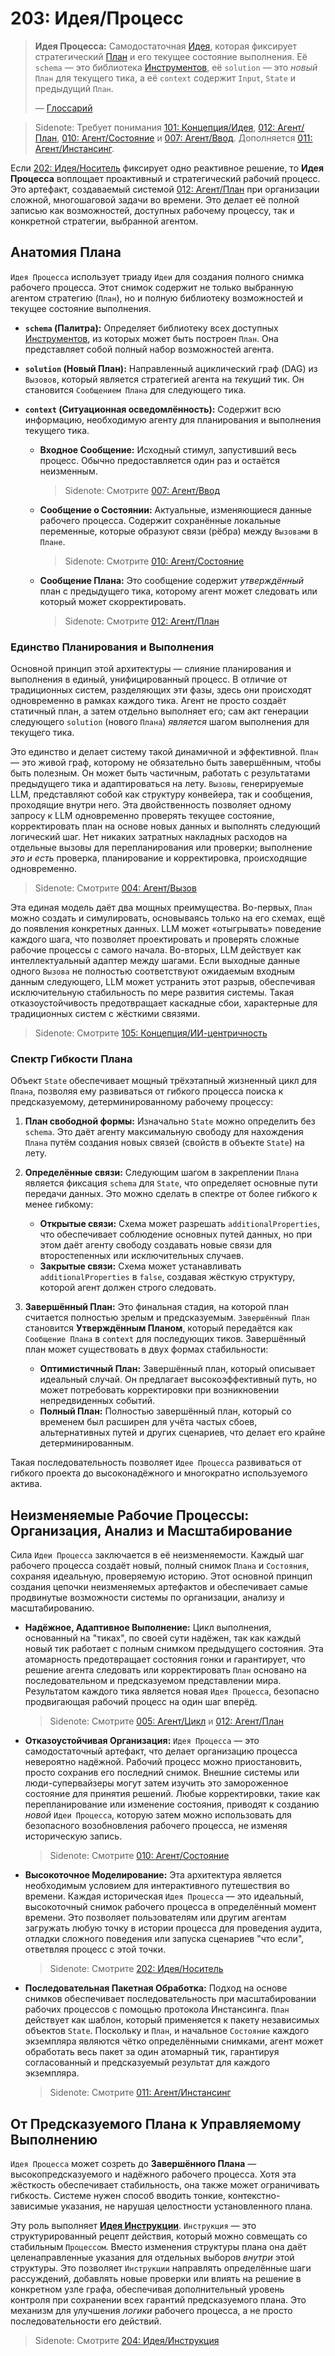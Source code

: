 # 203: Идея/Процесс

> **Идея Процесса:** Самодостаточная [Идея](./101_concept_idea.md), которая фиксирует стратегический [План](./012_agent_plan.md) и его текущее состояние выполнения. Её `schema` — это библиотека [Инструментов](./002_agent_tool.md), её `solution` — это _новый_ `План` для текущего тика, а её `context` содержит `Input`, `State` и предыдущий `План`.
>
> — [Глоссарий](./000_glossary.md)

> Sidenote: Требует понимания [101: Концепция/Идея](./101_concept_idea.md), [012: Агент/План](./012_agent_plan.md), [010: Агент/Состояние](./010_agent_state.md) и [007: Агент/Ввод](./007_agent_input.md). Дополняется [011: Агент/Инстансинг](./011_agent_instancing.md).

Если [202: Идея/Носитель](./202_idea_vessel.md) фиксирует одно реактивное решение, то **Идея Процесса** воплощает проактивный и стратегический рабочий процесс. Это артефакт, создаваемый системой [012: Агент/План](./012_agent_plan.md) при организации сложной, многошаговой задачи во времени. Это делает её полной записью как возможностей, доступных рабочему процессу, так и конкретной стратегии, выбранной агентом.

## Анатомия Плана

`Идея Процесса` использует триаду `Идеи` для создания полного снимка рабочего процесса. Этот снимок содержит не только выбранную агентом стратегию (`План`), но и полную библиотеку возможностей и текущее состояние выполнения.

- **`schema` (Палитра):** Определяет библиотеку всех доступных [Инструментов](./002_agent_tool.md), из которых может быть построен `План`. Она представляет собой полный набор возможностей агента.

- **`solution` (Новый План):** Направленный ациклический граф (DAG) из `Вызовов`, который является стратегией агента на _текущий_ тик. Он становится `Сообщением Плана` для следующего тика.

- **`context` (Ситуационная осведомлённость):** Содержит всю информацию, необходимую агенту для планирования и выполнения текущего тика.
  - **Входное Сообщение:** Исходный стимул, запустивший весь процесс. Обычно предоставляется один раз и остаётся неизменным.

    > Sidenote: Смотрите [007: Агент/Ввод](./007_agent_input.md)

  - **Сообщение о Состоянии:** Актуальные, изменяющиеся данные рабочего процесса. Содержит сохранённые локальные переменные, которые образуют связи (рёбра) между `Вызовами` в `Плане`.

    > Sidenote: Смотрите [010: Агент/Состояние](./010_agent_state.md)

  - **Сообщение Плана:** Это сообщение содержит _утверждённый_ план с предыдущего тика, которому агент может следовать или который может скорректировать.

    > Sidenote: Смотрите [012: Агент/План](./012_agent_plan.md)

### Единство Планирования и Выполнения

Основной принцип этой архитектуры — слияние планирования и выполнения в единый, унифицированный процесс. В отличие от традиционных систем, разделяющих эти фазы, здесь они происходят одновременно в рамках каждого тика. Агент не просто создаёт статичный план, а затем отдельно выполняет его; сам акт генерации следующего `solution` (нового `Плана`) _является_ шагом выполнения для текущего тика.

Это единство и делает систему такой динамичной и эффективной. `План` — это живой граф, которому не обязательно быть завершённым, чтобы быть полезным. Он может быть частичным, работать с результатами предыдущего тика и адаптироваться на лету. `Вызовы`, генерируемые LLM, представляют собой как структуру конвейера, так и сообщения, проходящие внутри него. Эта двойственность позволяет одному запросу к LLM одновременно проверять текущее состояние, корректировать план на основе новых данных и выполнять следующий логический шаг. Нет никаких затратных накладных расходов на отдельные вызовы для перепланирования или проверки; выполнение _это и есть_ проверка, планирование и корректировка, происходящие одновременно.

> Sidenote: Смотрите [004: Агент/Вызов](./004_agent_call.md)

Эта единая модель даёт два мощных преимущества. Во-первых, `План` можно создать и симулировать, основываясь только на его схемах, ещё до появления конкретных данных. LLM может «отыгрывать» поведение каждого шага, что позволяет проектировать и проверять сложные рабочие процессы с самого начала. Во-вторых, LLM действует как интеллектуальный адаптер между шагами. Если выходные данные одного `Вызова` не полностью соответствуют ожидаемым входным данным следующего, LLM может устранить этот разрыв, обеспечивая исключительную стабильность по мере развития системы. Такая отказоустойчивость предотвращает каскадные сбои, характерные для традиционных систем с жёсткими связями.

> Sidenote: Смотрите [105: Концепция/ИИ-центричность](./105_concept_ai_native.md)

### Спектр Гибкости Плана

Объект `State` обеспечивает мощный трёхэтапный жизненный цикл для `Плана`, позволяя ему развиваться от гибкого процесса поиска к предсказуемому, детерминированному рабочему процессу:

1.  **План свободной формы:** Изначально `State` можно определить без `schema`. Это даёт агенту максимальную свободу для нахождения `Плана` путём создания новых связей (свойств в объекте `State`) на лету.

2.  **Определённые связи:** Следующим шагом в закреплении `Плана` является фиксация `schema` для `State`, что определяет основные пути передачи данных. Это можно сделать в спектре от более гибкого к менее гибкому:
    - **Открытые связи:** Схема может разрешать `additionalProperties`, что обеспечивает соблюдение основных путей данных, но при этом даёт агенту свободу создавать новые связи для второстепенных или исключительных случаев.
    - **Закрытые связи:** Схема может устанавливать `additionalProperties` в `false`, создавая жёсткую структуру, которой агент должен строго следовать.

3.  **Завершённый План:** Это финальная стадия, на которой план считается полностью зрелым и предсказуемым. `Завершённый План` становится **Утверждённым Планом**, который передаётся как `Сообщение Плана` в `context` для последующих тиков. Завершённый план может существовать в двух формах стабильности:
    - **Оптимистичный План:** Завершённый план, который описывает идеальный случай. Он предлагает высокоэффективный путь, но может потребовать корректировки при возникновении непредвиденных событий.
    - **Полный План:** Полностью завершённый план, который со временем был расширен для учёта частых сбоев, альтернативных путей и других сценариев, что делает его крайне детерминированным.

Такая последовательность позволяет `Идее Процесса` развиваться от гибкого проекта до высоконадёжного и многократно используемого актива.

## Неизменяемые Рабочие Процессы: Организация, Анализ и Масштабирование

Сила `Идеи Процесса` заключается в её неизменяемости. Каждый шаг рабочего процесса создаёт новый, полный снимок `Плана` и `Состояния`, сохраняя идеальную, проверяемую историю. Этот основной принцип создания цепочки неизменяемых артефактов и обеспечивает самые продвинутые возможности системы по организации, анализу и масштабированию.

- **Надёжное, Адаптивное Выполнение:** Цикл выполнения, основанный на "тиках", по своей сути надёжен, так как каждый новый тик работает с полным снимком предыдущего состояния. Эта атомарность предотвращает состояния гонки и гарантирует, что решение агента следовать или корректировать `План` основано на последовательном и предсказуемом представлении мира. Результатом каждого тика является новая `Идея Процесса`, безопасно продвигающая рабочий процесс на один шаг вперёд.

  > Sidenote: Смотрите [005: Агент/Цикл](./005_agent_loop.md) и [012: Агент/План](./012_agent_plan.md)

- **Отказоустойчивая Организация:** `Идея Процесса` — это самодостаточный артефакт, что делает организацию процесса невероятно надёжной. Рабочий процесс можно приостановить, просто сохранив его последний снимок. Внешние системы или люди-супервайзеры могут затем изучить это замороженное состояние для принятия решений. Любые корректировки, такие как перепланирование или изменение состояния, приводят к созданию _новой_ `Идеи Процесса`, которую затем можно использовать для безопасного возобновления рабочего процесса, не изменяя историческую запись.

  > Sidenote: Смотрите [010: Агент/Состояние](./010_agent_state.md)

- **Высокоточное Моделирование:** Эта архитектура является необходимым условием для интерактивного путешествия во времени. Каждая историческая `Идея Процесса` — это идеальный, высокоточный снимок рабочего процесса в определённый момент времени. Это позволяет пользователям или другим агентам загружать любую точку в истории процесса для проведения аудита, отладки сложного поведения или запуска сценариев "что если", ответвляя процесс с этой точки.

  > Sidenote: Смотрите [202: Идея/Носитель](./202_idea_vessel.md)

- **Последовательная Пакетная Обработка:** Подход на основе снимков обеспечивает последовательность при масштабировании рабочих процессов с помощью протокола Инстансинга. `План` действует как шаблон, который применяется к пакету независимых объектов `State`. Поскольку и `План`, и начальное `Состояние` каждого экземпляра являются чётко определёнными снимками, агент может обработать весь пакет за один атомарный тик, гарантируя согласованный и предсказуемый результат для каждого экземпляра.

  > Sidenote: Смотрите [011: Агент/Инстансинг](./011_agent_instancing.md)

## От Предсказуемого Плана к Управляемому Выполнению

`Идея Процесса` может созреть до **Завершённого Плана** — высокопредсказуемого и надёжного рабочего процесса. Хотя эта жёсткость обеспечивает стабильность, она также может ограничивать гибкость. Системе нужен способ вводить тонкие, контекстно-зависимые указания, не нарушая целостности установленного плана.

Эту роль выполняет **[Идея Инструкции](./204_idea_instruction.md)**. `Инструкция` — это структурированный рецепт действия, который можно совмещать со стабильным `Процессом`. Вместо изменения структуры плана она даёт целенаправленные указания для отдельных выборов _внутри_ этой структуры. Это позволяет `Инструкции` направлять определённые шаги рассуждений, добавлять новые проверки или влиять на решение в конкретном узле графа, обеспечивая дополнительный уровень контроля при сохранении всех гарантий предсказуемого плана. Это механизм для улучшения _логики_ рабочего процесса, а не просто последовательности его действий.

> Sidenote: Смотрите [204: Идея/Инструкция](./204_idea_instruction.md)
